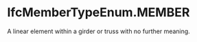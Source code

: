 IfcMemberTypeEnum.MEMBER
========================
A linear element within a girder or truss with no further meaning.


